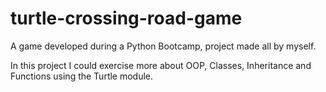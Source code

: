 # turtle-crossing-road-game
A game developed during a Python Bootcamp, project made all by myself.

In this project I could exercise more about OOP, Classes, Inheritance and Functions using the Turtle module.
